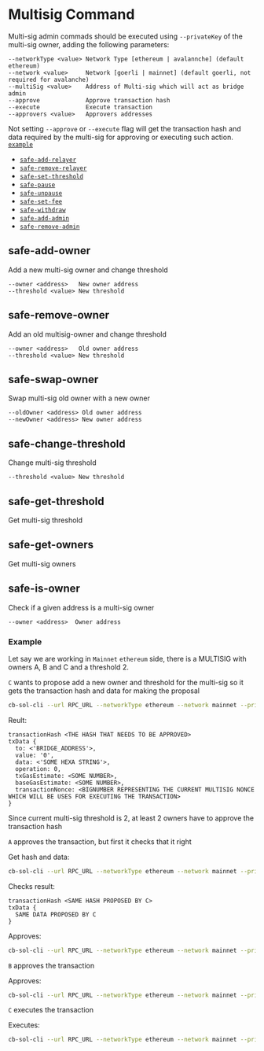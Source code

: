 # Multisig Command

Multi-sig admin commads should be executed using `--privateKey` of the multi-sig owner, adding the following parameters:

```
--networkType <value> Network Type [ethereum | avalannche] (default ethereum)
--network <value>     Network [goerli | mainnet] (default goerli, not required for avalanche)
--multiSig <value>    Address of Multi-sig which will act as bridge admin
--approve             Approve transaction hash
--execute             Execute transaction
--approvers <value>   Approvers addresses
```

Not setting `--approve` or `--execute` flag will get the transaction hash and data required by the multi-sig for approving or executing such action. [`example`](#example)

- [`safe-add-relayer`](#safe-add-relayer)
- [`safe-remove-relayer`](#safe-remove-relayer)
- [`safe-set-threshold`](#safe-set-threshold)
- [`safe-pause`](#safe-pause)
- [`safe-unpause`](#safe-unpause)
- [`safe-set-fee`](#safe-set-fee)
- [`safe-withdraw`](#safe-withdraw)
- [`safe-add-admin`](#safe-add-admin)
- [`safe-remove-admin`](#safe-remove-admin)


## safe-add-owner
Add a new multi-sig owner and change threshold

```
--owner <address>   New owner address
--threshold <value> New threshold
```

## safe-remove-owner
Add an old multisig-owner and change threshold

```
--owner <address>   Old owner address
--threshold <value> New threshold
```

## safe-swap-owner
Swap multi-sig old owner with a new owner

```
--oldOwner <address> Old owner address
--newOwner <address> New owner address
```


## safe-change-threshold
Change multi-sig threshold

```
--threshold <value> New threshold
```

## safe-get-threshold
Get multi-sig threshold

## safe-get-owners
Get multi-sig owners

## safe-is-owner
Check if a given address is a multi-sig owner

```
--owner <address>  Owner address
```

### Example

Let say we are working in `Mainnet` `ethereum` side, there is a MULTISIG with owners A, B and C and a threshold 2.

`C` wants to propose add a new owner and threshold for the multi-sig so it gets the transaction hash and data for making the proposal
```bash
cb-sol-cli --url RPC_URL --networkType ethereum --network mainnet --privateKey C_PK --gasPrice SOME_GAS_PRICE multisig safe-add-owner --multiSig MULTISIG_ADDRESS --owner NEW_OWNER_ADDRESS --threshold NEW_THRESHOLD
```
Reult:
```
transactionHash <THE HASH THAT NEEDS TO BE APPROVED>
txData {
  to: <'BRIDGE_ADDRESS'>,
  value: '0',
  data: <'SOME HEXA STRING'>,
  operation: 0,
  txGasEstimate: <SOME NUMBER>,
  baseGasEstimate: <SOME NUMBER>,
  transactionNonce: <BIGNUMBER REPRESENTING THE CURRENT MULTISIG NONCE WHICH WILL BE USES FOR EXECUTING THE TRANSACTION>
}
```


Since current multi-sig threshold is 2, at least 2 owners have to approve the transaction hash

`A` approves the transaction, but first it checks that it right

Get hash and data:
```bash
cb-sol-cli --url RPC_URL --networkType ethereum --network mainnet --privateKey A_PK --gasPrice SOME_GAS_PRICE multisig safe-add-owner --multiSig MULTISIG_ADDRESS --owner NEW_OWNER_ADDRESS --threshold NEW_THRESHOLD
```
Checks result:
```
transactionHash <SAME HASH PROPOSED BY C>
txData {
  SAME DATA PROPOSED BY C
}
```

Approves:
```bash
cb-sol-cli --url RPC_URL --networkType ethereum --network mainnet --privateKey A_PK --gasPrice SOME_GAS_PRICE multisig safe-add-owner --multiSig MULTISIG_ADDRESS --owner NEW_OWNER_ADDRESS --threshold NEW_THRESHOLD --approve
```

`B` approves the transaction

Approves:
```bash
cb-sol-cli --url RPC_URL --networkType ethereum --network mainnet --privateKey B_PK --gasPrice SOME_GAS_PRICE multisig safe-add-owner --multiSig MULTISIG_ADDRESS --owner NEW_OWNER_ADDRESS --threshold NEW_THRESHOLD --approve
```

`C` executes the transaction

Executes:
```bash
cb-sol-cli --url RPC_URL --networkType ethereum --network mainnet --privateKey C_PK --gasPrice SOME_GAS_PRICE multisig safe-add-owner --multiSig MULTISIG_ADDRESS --owner NEW_OWNER_ADDRESS --threshold NEW_THRESHOLD  --execute --approvers A_ADDRESS,B_ADDRESS
```
